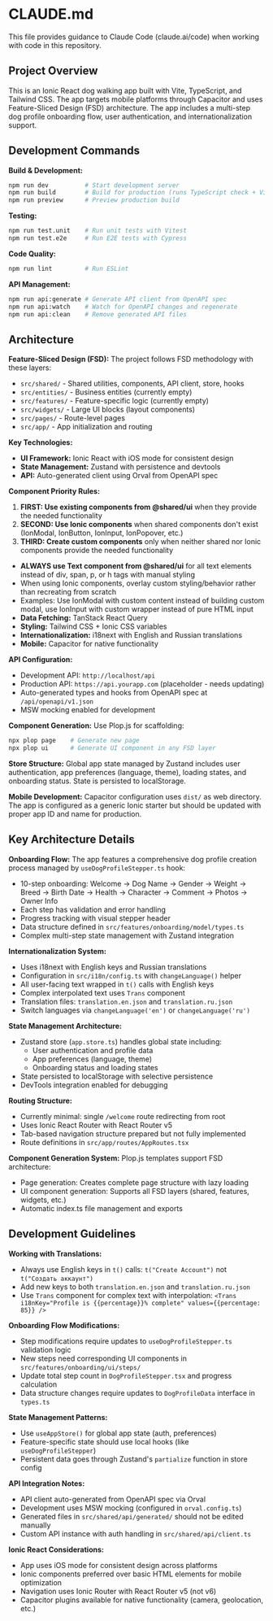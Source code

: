 # CLAUDE.md

This file provides guidance to Claude Code (claude.ai/code) when working with code in this repository.

## Project Overview

This is an Ionic React dog walking app built with Vite, TypeScript, and Tailwind CSS. The app targets mobile platforms through Capacitor and uses Feature-Sliced Design (FSD) architecture. The app includes a multi-step dog profile onboarding flow, user authentication, and internationalization support.

## Development Commands

**Build & Development:**
```bash
npm run dev          # Start development server
npm run build        # Build for production (runs TypeScript check + Vite build)
npm run preview      # Preview production build
```

**Testing:**
```bash
npm run test.unit    # Run unit tests with Vitest
npm run test.e2e     # Run E2E tests with Cypress
```

**Code Quality:**
```bash
npm run lint         # Run ESLint
```

**API Management:**
```bash
npm run api:generate # Generate API client from OpenAPI spec
npm run api:watch    # Watch for OpenAPI changes and regenerate
npm run api:clean    # Remove generated API files
```

## Architecture

**Feature-Sliced Design (FSD):**
The project follows FSD methodology with these layers:
- `src/shared/` - Shared utilities, components, API client, store, hooks
- `src/entities/` - Business entities (currently empty)
- `src/features/` - Feature-specific logic (currently empty)
- `src/widgets/` - Large UI blocks (layout components)
- `src/pages/` - Route-level pages
- `src/app/` - App initialization and routing

**Key Technologies:**
- **UI Framework:** Ionic React with iOS mode for consistent design
- **State Management:** Zustand with persistence and devtools
- **API:** Auto-generated client using Orval from OpenAPI spec

**Component Priority Rules:**
1. **FIRST: Use existing components from @shared/ui** when they provide the needed functionality
2. **SECOND: Use Ionic components** when shared components don't exist (IonModal, IonButton, IonInput, IonPopover, etc.)
3. **THIRD: Create custom components** only when neither shared nor Ionic components provide the needed functionality
- **ALWAYS use Text component from @shared/ui** for all text elements instead of div, span, p, or h tags with manual styling
- When using Ionic components, overlay custom styling/behavior rather than recreating from scratch
- Examples: Use IonModal with custom content instead of building custom modal, use IonInput with custom wrapper instead of pure HTML input
- **Data Fetching:** TanStack React Query
- **Styling:** Tailwind CSS + Ionic CSS variables
- **Internationalization:** i18next with English and Russian translations
- **Mobile:** Capacitor for native functionality

**API Configuration:**
- Development API: `http://localhost/api`
- Production API: `https://api.yourapp.com` (placeholder - needs updating)
- Auto-generated types and hooks from OpenAPI spec at `/api/openapi/v1.json`
- MSW mocking enabled for development

**Component Generation:**
Use Plop.js for scaffolding:
```bash
npx plop page    # Generate new page
npx plop ui      # Generate UI component in any FSD layer
```

**Store Structure:**
Global app state managed by Zustand includes user authentication, app preferences (language, theme), loading states, and onboarding status. State is persisted to localStorage.

**Mobile Development:**
Capacitor configuration uses `dist/` as web directory. The app is configured as a generic Ionic starter but should be updated with proper app ID and name for production.

## Key Architecture Details

**Onboarding Flow:**
The app features a comprehensive dog profile creation process managed by `useDogProfileStepper.ts` hook:
- 10-step onboarding: Welcome → Dog Name → Gender → Weight → Breed → Birth Date → Health → Character → Comment → Photos → Owner Info
- Each step has validation and error handling
- Progress tracking with visual stepper header
- Data structure defined in `src/features/onboarding/model/types.ts`
- Complex multi-step state management with Zustand integration

**Internationalization System:**
- Uses i18next with English keys and Russian translations
- Configuration in `src/i18n/config.ts` with `changeLanguage()` helper
- All user-facing text wrapped in `t()` calls with English keys
- Complex interpolated text uses `Trans` component
- Translation files: `translation.en.json` and `translation.ru.json`
- Switch languages via `changeLanguage('en')` or `changeLanguage('ru')`

**State Management Architecture:**
- Zustand store (`app.store.ts`) handles global state including:
  - User authentication and profile data
  - App preferences (language, theme)
  - Onboarding status and loading states
- State persisted to localStorage with selective persistence
- DevTools integration enabled for debugging

**Routing Structure:**
- Currently minimal: single `/welcome` route redirecting from root
- Uses Ionic React Router with React Router v5
- Tab-based navigation structure prepared but not fully implemented
- Route definitions in `src/app/routes/AppRoutes.tsx`

**Component Generation System:**
Plop.js templates support FSD architecture:
- Page generation: Creates complete page structure with lazy loading
- UI component generation: Supports all FSD layers (shared, features, widgets, etc.)
- Automatic index.ts file management and exports

## Development Guidelines

**Working with Translations:**
- Always use English keys in `t()` calls: `t("Create Account")` not `t("Создать аккаунт")`
- Add new keys to both `translation.en.json` and `translation.ru.json`
- Use `Trans` component for complex text with interpolation: `<Trans i18nKey="Profile is {{percentage}}% complete" values={{percentage: 85}} />`

**Onboarding Flow Modifications:**
- Step modifications require updates to `useDogProfileStepper.ts` validation logic
- New steps need corresponding UI components in `src/features/onboarding/ui/steps/`
- Update total step count in `DogProfileStepper.tsx` and progress calculation
- Data structure changes require updates to `DogProfileData` interface in `types.ts`

**State Management Patterns:**
- Use `useAppStore()` for global app state (auth, preferences)
- Feature-specific state should use local hooks (like `useDogProfileStepper`)
- Persistent data goes through Zustand's `partialize` function in store config

**API Integration Notes:**
- API client auto-generated from OpenAPI spec via Orval
- Development uses MSW mocking (configured in `orval.config.ts`)
- Generated files in `src/shared/api/generated/` should not be edited manually
- Custom API instance with auth handling in `src/shared/api/client.ts`

**Ionic React Considerations:**
- App uses iOS mode for consistent design across platforms
- Ionic components preferred over basic HTML elements for mobile optimization
- Navigation uses Ionic Router with React Router v5 (not v6)
- Capacitor plugins available for native functionality (camera, geolocation, etc.)